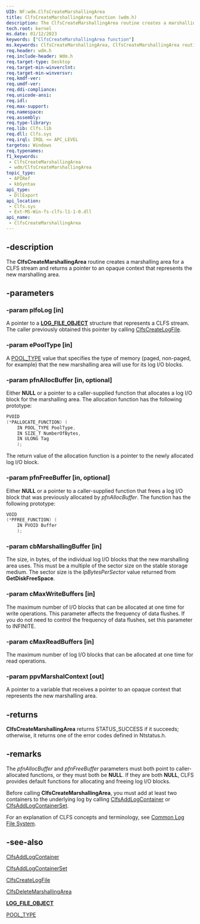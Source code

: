 ```yaml
---
UID: NF:wdm.ClfsCreateMarshallingArea
title: ClfsCreateMarshallingArea function (wdm.h)
description: The ClfsCreateMarshallingArea routine creates a marshalling area for a CLFS stream and returns a pointer to an opaque context that represents the new marshalling area.
tech.root: kernel
ms.date: 01/12/2023
keywords: ["ClfsCreateMarshallingArea function"]
ms.keywords: ClfsCreateMarshallingArea, ClfsCreateMarshallingArea routine [Kernel-Mode Driver Architecture], Clfs_7b5e3208-8dfb-4fbf-b2a9-77ecc5765df6.xml, kernel.clfscreatemarshallingarea, wdm/ClfsCreateMarshallingArea
req.header: wdm.h
req.include-header: Wdm.h
req.target-type: Desktop
req.target-min-winverclnt:
req.target-min-winversvr: 
req.kmdf-ver: 
req.umdf-ver: 
req.ddi-compliance: 
req.unicode-ansi: 
req.idl: 
req.max-support: 
req.namespace: 
req.assembly: 
req.type-library: 
req.lib: Clfs.lib
req.dll: Clfs.sys
req.irql: IRQL <= APC_LEVEL
targetos: Windows
req.typenames: 
f1_keywords:
 - ClfsCreateMarshallingArea
 - wdm/ClfsCreateMarshallingArea
topic_type:
 - APIRef
 - kbSyntax
api_type:
 - DllExport
api_location:
 - Clfs.sys
 - Ext-MS-Win-fs-clfs-l1-1-0.dll
api_name:
 - ClfsCreateMarshallingArea
---
```


## -description

The **ClfsCreateMarshallingArea** routine creates a marshalling area for a CLFS stream and returns a pointer to an opaque context that represents the new marshalling area.

## -parameters

### -param plfoLog [in]

A pointer to a [**LOG_FILE_OBJECT**](./ns-wdm-_file_object.md) structure that represents a CLFS stream. The caller previously obtained this pointer by calling [ClfsCreateLogFile](./nf-wdm-clfscreatelogfile.md).

### -param ePoolType [in]

A [POOL_TYPE](./ne-wdm-_pool_type.md) value that specifies the type of memory (paged, non-paged, for example) that the new marshalling area will use for its log I/O blocks.

### -param pfnAllocBuffer [in, optional]

Either **NULL** or a pointer to a caller-supplied function that allocates a log I/O block for the marshalling area. The allocation function has the following prototype:

```cpp
PVOID
(*PALLOCATE_FUNCTION) (
    IN POOL_TYPE PoolType,
    IN SIZE_T NumberOfBytes,
    IN ULONG Tag
    );
```

The return value of the allocation function is a pointer to the newly allocated log I/O block.

### -param pfnFreeBuffer [in, optional]

Either **NULL** or a pointer to a caller-supplied function that frees a log I/O block that was previously allocated by *pfnAllocBuffer*. The function has the following prototype:

```cpp
VOID
(*PFREE_FUNCTION) (
    IN PVOID Buffer
    );
```

### -param cbMarshallingBuffer [in]

The size, in bytes, of the individual log I/O blocks that the new marshalling area uses. This must be a multiple of the sector size on the stable storage medium. The sector size is the *lpBytesPerSector* value returned from **GetDiskFreeSpace**.

### -param cMaxWriteBuffers [in]

The maximum number of I/O blocks that can be allocated at one time for write operations. This parameter affects the frequency of data flushes. If you do not need to control the frequency of data flushes, set this parameter to INFINITE.

### -param cMaxReadBuffers [in]

The maximum number of log I/O blocks that can be allocated at one time for read operations.

### -param ppvMarshalContext [out]

A pointer to a variable that receives a pointer to an opaque context that represents the new marshalling area.

## -returns

**ClfsCreateMarshallingArea** returns STATUS_SUCCESS if it succeeds; otherwise, it returns one of the error codes defined in Ntstatus.h.

## -remarks

The *pfnAllocBuffer* and *pfnFreeBuffer* parameters must both point to caller-allocated functions, or they must both be **NULL**. If they are both **NULL**, CLFS provides default functions for allocating and freeing log I/O blocks.

Before calling **ClfsCreateMarshallingArea**, you must add at least two containers to the underlying log by calling [ClfsAddLogContainer](./nf-wdm-clfsaddlogcontainer.md) or [ClfsAddLogContainerSet](./nf-wdm-clfsaddlogcontainerset.md).

For an explanation of CLFS concepts and terminology, see [Common Log File System](/windows-hardware/drivers/kernel/using-common-log-file-system).

## -see-also

[ClfsAddLogContainer](./nf-wdm-clfsaddlogcontainer.md)

[ClfsAddLogContainerSet](./nf-wdm-clfsaddlogcontainerset.md)

[ClfsCreateLogFile](./nf-wdm-clfscreatelogfile.md)

[ClfsDeleteMarshallingArea](./nf-wdm-clfsdeletemarshallingarea.md)

[**LOG_FILE_OBJECT**](./ns-wdm-_file_object.md)

[POOL_TYPE](./ne-wdm-_pool_type.md)
